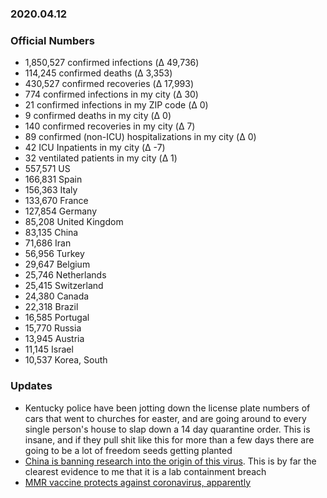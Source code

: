 ### 2020.04.12

### Official Numbers

* 1,850,527 confirmed infections (Δ 49,736)
* 114,245 confirmed deaths (Δ 3,353)
* 430,527 confirmed recoveries (Δ 17,993)
* 774 confirmed infections in my city (Δ 30)
* 21 confirmed infections in my ZIP code (Δ 0)
* 9 confirmed deaths in my city (Δ 0)
* 140 confirmed recoveries in my city (Δ 7)
* 89 confirmed (non-ICU) hospitalizations in my city (Δ 0)
* 42 ICU Inpatients in my city (Δ -7)
* 32 ventilated patients in my city (Δ 1)
* 557,571 US
* 166,831 Spain
* 156,363 Italy
* 133,670 France
* 127,854 Germany
* 85,208 United Kingdom
* 83,135 China
* 71,686 Iran
* 56,956 Turkey
* 29,647 Belgium
* 25,746 Netherlands
* 25,415 Switzerland
* 24,380 Canada
* 22,318 Brazil
* 16,585 Portugal
* 15,770 Russia
* 13,945 Austria
* 11,145 Israel
* 10,537 Korea, South


### Updates

* Kentucky police have been jotting down the license plate numbers of
  cars that went to churches for easter, and are going around to every
  single person's house to slap down a 14 day quarantine order. This is
  insane, and if they pull shit like this for more than a few days there
  are going to be a lot of freedom seeds getting planted
* [China is banning research into the origin of this
  virus](https://www.cnn.com/2020/04/12/asia/china-coronavirus-research-restrictions-intl-hnk).
  This is by far the clearest evidence to me that it is a lab containment
  breach
* [MMR vaccine protects against coronavirus,
  apparently](https://www.medrxiv.org/content/10.1101/2020.04.10.20053207v1)
